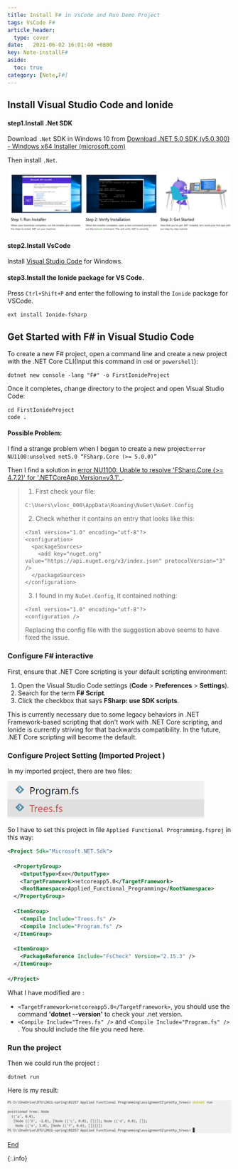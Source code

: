 ```yaml
---
title: Install F# in VsCode and Run Demo Project
tags: VsCode F#
article_header:
  type: cover
date:   2021-06-02 16:01:40 +0800
key: Note-installF#
aside:
  toc: true
category: [Note,F#]
---
```


## Install Visual Studio Code and Ionide

#### step1.Install .Net SDK

Download `.Net` SDK in Windows 10 from [Download .NET 5.0 SDK (v5.0.300) - Windows x64 Installer (microsoft.com)](https://dotnet.microsoft.com/download/dotnet/thank-you/sdk-5.0.300-windows-x64-installer)

Then install `.Net`.

![image-20210602231044591](https://raw.githubusercontent.com/gggdttt/ImageBeds/master/image-20210602231044591.png)

#### step2.Install VsCode

Install [Visual Studio Code](https://code.visualstudio.com/download) for Windows.

#### step3.Install the Ionide package for VS Code.

Press `Ctrl+Shift+P` and enter the following to install the `Ionide` package for VSCode.

```shell
ext install Ionide-fsharp
```



##  Get Started with F# in Visual Studio Code

To create a new F# project, open a command line and create a new project with the .NET Core CLI(Input this command in `cmd` or `powershell`):

```shell
dotnet new console -lang "F#" -o FirstIonideProject
```

Once it completes, change directory to the project and open Visual Studio Code:

```shel
cd FirstIonideProject
code .
```

#### Possible Problem:

I find a strange problem when I began to create a new project:`error NU1100:unsolved net5.0 “FSharp.Core (>= 5.0.0)”`

Then I find a solution in [error NU1100: Unable to resolve 'FSharp.Core (>= 4.7.2)' for '.NETCoreApp,Version=v3.1'. ](https://github.com/dotnet/fsharp/issues/10147).

> 1. First check your file:
>
> ```
> C:\Users\vlonc_000\AppData\Roaming\NuGet\NuGet.Config
> ```
>
> 2. Check whether it contains an entry that looks like this:
>
> ```
> <?xml version="1.0" encoding="utf-8"?>
> <configuration>
>   <packageSources>
>     <add key="nuget.org" value="https://api.nuget.org/v3/index.json" protocolVersion="3" />
>   </packageSources>
> </configuration>
> ```
>
> 3. I found in my `NuGet.Config`, it contained nothing:
>
> ```
> <?xml version="1.0" encoding="utf-8"?>
> <configuration />
> ```
>
> Replacing the config file with the suggestion above seems to have fixed the issue.



### Configure F# interactive

First, ensure that .NET Core scripting is your default scripting environment:

1. Open the Visual Studio Code settings (**Code** > **Preferences** > **Settings**).
2. Search for the term **F# Script**.
3. Click the checkbox that says **FSharp: use SDK scripts**.

This is currently necessary due to some legacy behaviors in .NET Framework-based scripting that don't work with .NET Core scripting, and Ionide is currently striving for that backwards compatibility. In the future, .NET Core scripting will become the default.



### Configure Project Setting (Imported Project )

In my imported project, there are two files:

![image-20210607091429799](https://raw.githubusercontent.com/gggdttt/ImageBeds/master/image-20210607091429799.png)

So I have to set this project in file `Applied Functional Programming.fsproj` in this way:

```xml
<Project Sdk="Microsoft.NET.Sdk">

  <PropertyGroup>
    <OutputType>Exe</OutputType>
    <TargetFramework>netcoreapp5.0</TargetFramework>
    <RootNamespace>Applied_Functional_Programming</RootNamespace>
  </PropertyGroup>

  <ItemGroup>
    <Compile Include="Trees.fs" />
    <Compile Include="Program.fs" />
  </ItemGroup>

  <ItemGroup>
    <PackageReference Include="FsCheck" Version="2.15.3" />
  </ItemGroup>

</Project>

```

What I have modified are :

* `<TargetFramework>netcoreapp5.0</TargetFramework>`, you should use the command **'dotnet --version'** to check your .net version.
* `<Compile Include="Trees.fs" />` and `<Compile Include="Program.fs" />` .  You should include the file you need here.

### Run the project

Then we could run the project :

``` shell
dotnet run
```

Here is my result:

![image-20210607092408339](https://raw.githubusercontent.com/gggdttt/ImageBeds/master/image-20210607092408339.png)

[End]()

{:.info}  
